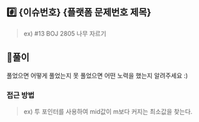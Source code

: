 ## #️⃣ {이슈번호} {플랫폼 문제번호 제목}
> ex) #13 BOJ 2805 나무 자르기


## 📝풀이
풀었으면 어떻게 풀었는지 못 풀었으면 어떤 노력을 했는지 알려주세요 :)
### 접근 방법
> ex) 투 포인터를 사용하여 mid값이 m보다 커지는 최소값을 찾는다.
